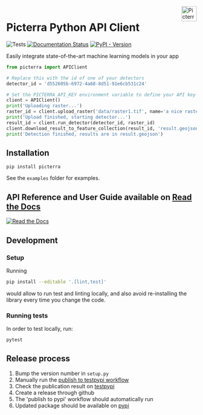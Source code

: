 <a href="https://picterra.ch">
    <img
        src="https://storage.googleapis.com/cloud.picterra.ch/public/assets/logo/picterra_logo_640.png"
        alt="Picterra logo" title="Picterra" align="right" height="40" />
</a>

# Picterra Python API Client

![Tests](https://github.com/Picterra/picterra-python/workflows/lint%20and%20tests/badge.svg?branch=master)
[![Documentation Status](https://readthedocs.org/projects/picterra-python/badge/?version=latest)](https://picterra-python.readthedocs.io/en/latest/?badge=latest)
[![PyPI - Version](https://img.shields.io/pypi/v/picterra)](https://pypi.org/project/picterra/)

Easily integrate state-of-the-art machine learning models in your app

```python
from picterra import APIClient

# Replace this with the id of one of your detectors
detector_id = 'd552605b-6972-4a68-8d51-91e6cb531c24'

# Set the PICTERRA_API_KEY environment variable to define your API key
client = APIClient()
print('Uploading raster...')
raster_id = client.upload_raster('data/raster1.tif', name='a nice raster')
print('Upload finished, starting detector...')
result_id = client.run_detector(detector_id, raster_id)
client.download_result_to_feature_collection(result_id, 'result.geojson')
print('Detection finished, results are in result.geojson')
```



## Installation

```
pip install picterra
```

See the `examples` folder for examples.

## API Reference and User Guide available on [Read the Docs](https://picterra-python.readthedocs.io/)

[![Read the Docs](https://storage.googleapis.com/cloud.picterra.ch/external/assets/python_api_docs_screenshot.png)](https://picterra-python.readthedocs.io/)


## Development

### Setup
Running
```bash
pip install --editable '.[lint,test]'
```
would allow to run test and linting locally, and also avoid re-installing the library every time you change the code.

### Running tests
In order to test locally, run:
```bash
pytest
```

## Release process

1. Bump the version number in `setup.py`
2. Manually run the [publish to testpypi workflow](https://github.com/Picterra/picterra-python/actions/workflows/python-publish-testpypi.yml)
3. Check the publication result on [testpypi](https://test.pypi.org/project/picterra/)
4. Create a release through github
5. The 'publish to pypi' workflow should automatically run
6. Updated package should be available on [pypi](https://pypi.org/project/picterra/)

